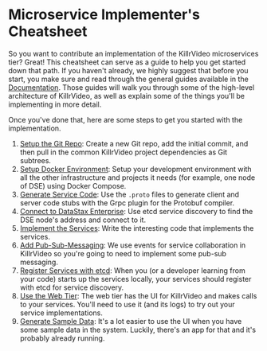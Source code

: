 # Microservice Implementer's Cheatsheet

So you want to contribute an implementation of the KillrVideo microservices tier? Great! This
cheatsheet can serve as a guide to help you get started down that path. If you haven't
already, we highly suggest that before you start, you make sure and read through the general
guides available in the [Documentation][docs]. Those guides will walk you through some of the
high-level architecture of KillrVideo, as well as explain some of the things you'll be 
implementing in more detail.

Once you've done that, here are some steps to get you started with the implementation.

1. [Setup the Git Repo][1]: Create a new Git repo, add the initial commit, and then pull in
the common KillrVideo project dependencies as Git subtrees.
1. [Setup Docker Environment][2]: Setup your development environment with all the other
infrastructure and projects it needs (for example, one node of DSE) using Docker Compose.
1. [Generate Service Code][3]: Use the `.proto` files to generate client and server code
stubs with the Grpc plugin for the Protobuf compiler.
1. [Connect to DataStax Enterprise][4]: Use etcd service discovery to find the DSE node's
address and connect to it.
1. [Implement the Services][5]: Write the interesting code that implements the services.
1. [Add Pub-Sub-Messaging][6]: We use events for service collaboration in KillrVideo so you're
going to need to implement some pub-sub messaging.
1. [Register Services with etcd][7]: When you (or a developer learning from your code) starts 
up the services locally, your services should register with etcd for service discovery.
1. [Use the Web Tier][8]: The web tier has the UI for KillrVideo and makes calls to your
services. You'll need to use it (and its logs) to try out your service implementations.
1. [Generate Sample Data][9]: It's a lot easier to use the UI when you have some sample data
in the system. Luckily, there's an app for that and it's probably already running.


[docs]: /docs/
[1]: /docs/development/setup-git-repo/
[2]: /docs/development/setup-docker-environment/
[3]: /docs/development/generate-service-code/
[4]: /docs/development/connecting-to-datastax-enterprise/
[5]: /docs/development/implement-services/
[6]: /docs/development/pub-sub-messaging/
[7]: /docs/development/register-with-etcd/
[8]: /docs/development/using-the-web-tier/
[9]: /docs/development/generating-sample-data/